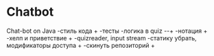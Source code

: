 # Chatbot
Chat-bot on Java
-стиль кода +
-тесты
-логика в quiz --+
-нотация +
-хелп и приветствие +
-quizreader, input stream
-статику убрать, модификаторы доступа +
-скинуть репозиторий +
